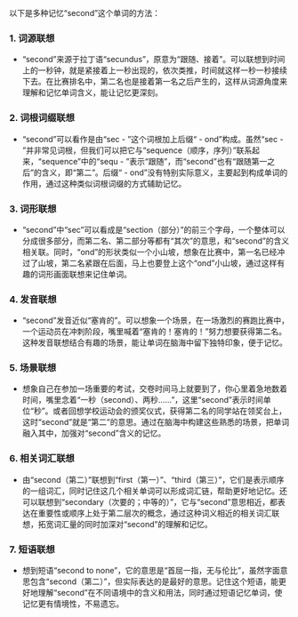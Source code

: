 以下是多种记忆“second”这个单词的方法：

### 1. 词源联想
 - “second”来源于拉丁语“secundus”，原意为“跟随、接着”。可以联想到时间上的一秒钟，就是紧接着上一秒出现的，依次类推，时间就这样一秒一秒接续下去。在比赛排名中，第二名也是接着第一名之后产生的，这样从词源角度来理解和记忆单词含义，能让记忆更深刻。

### 2. 词根词缀联想
 - “second”可以看作是由“sec - ”这个词根加上后缀“ - ond”构成。虽然“sec - ”并非常见词根，但我们可以把它与“sequence（顺序，序列）”联系起来，“sequence”中的“sequ - ”表示“跟随”，而“second”也有“跟随第一之后”的含义，即“第二”。后缀“ - ond”没有特别实际意义，主要起到构成单词的作用，通过这种类似词根词缀的方式辅助记忆。

### 3. 词形联想
 - “second”中“sec”可以看成是“section（部分）”的前三个字母，一个整体可以分成很多部分，而第二名、第二部分等都有“其次”的意思，和“second”的含义相关联。同时，“ond”的形状类似一个小山坡，想象在比赛中，第一名已经冲过了山坡，第二名紧跟在后面，马上也要登上这个“ond”小山坡，通过这样有趣的词形画面联想来记住单词。

### 4. 发音联想
 - “second”发音近似“塞肯的”。可以想象一个场景，在一场激烈的赛跑比赛中，一个运动员在冲刺阶段，嘴里喊着“塞肯的！塞肯的！”努力想要获得第二名。这种发音联想结合有趣的场景，能让单词在脑海中留下独特印象，便于记忆。

### 5. 场景联想
 - 想象自己在参加一场重要的考试，交卷时间马上就要到了，你心里着急地数着时间，嘴里念着“一秒（second）、两秒……”，这里“second”表示时间单位“秒”。或者回想学校运动会的颁奖仪式，获得第二名的同学站在领奖台上，这时“second”就是“第二”的意思。通过在脑海中构建这些熟悉的场景，把单词融入其中，加强对“second”含义的记忆。

### 6. 相关词汇联想
 - 由“second（第二）”联想到“first（第一）”、“third（第三）”，它们是表示顺序的一组词汇，同时记住这几个相关单词可以形成词汇链，帮助更好地记忆。还可以联想到“secondary（次要的；中等的）”，它与“second”意思相近，都表达在重要性或顺序上处于第二层次的概念，通过这种词义相近的相关词汇联想，拓宽词汇量的同时加深对“second”的理解和记忆。

### 7. 短语联想
 - 想到短语“second to none”，它的意思是“首屈一指，无与伦比”，虽然字面意思包含“second（第二）”，但实际表达的是最好的意思。记住这个短语，能更好地理解“second”在不同语境中的含义和用法，同时通过短语记忆单词，使记忆更有情境性，不易遗忘。 